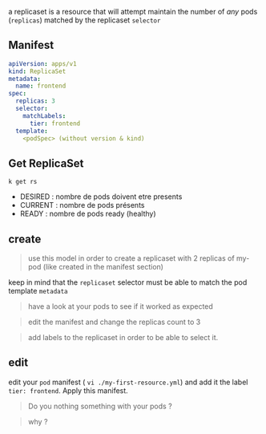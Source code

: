 a replicaset is a resource that will attempt maintain the number of _any_ pods (`replicas`) matched by the replicaset `selector`

## Manifest

```yaml
apiVersion: apps/v1
kind: ReplicaSet
metadata:
  name: frontend
spec:
  replicas: 3
  selector:
    matchLabels:
      tier: frontend
  template:
    <podSpec> (without version & kind)
 ```

## Get ReplicaSet

`k get rs`

- DESIRED : nombre de pods doivent etre presents   
- CURRENT : nombre de pods présents   
- READY : nombre de pods ready (healthy) 

## create

> use this model in order to create a replicaset with 2 replicas of my-pod (like created in the manifest section)

keep in mind that the `replicaset` selector must be able to match the pod template `metadata`

> have a look at your pods to see if it worked as expected

> edit the manifest and change the replicas count to 3

>add labels to the replicaset in order to be able to select it.

## edit

edit your `pod` manifest ( `vi ./my-first-resource.yml`) and add it the label `tier: frontend`. Apply this manifest.

> Do you nothing something with your pods ? 

> why ?
